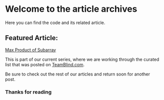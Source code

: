 # Welcome to the article archives

Here you can find the code and its related article.

## Featured Article:

[Max Product of Subarray](https://github.com/Kmullen444/article_problems/tree/main/max_pro_subarray)

This is part of our current series, where we are working through the curated list
that was posted on [TeamBlind.com](https://www.teamblind.com/post/New-Year-Gift---Curated-List-of-Top-75-LeetCode-Questions-to-Save-Your-Time-OaM1orEU).

Be sure to check out the rest of our articles and return soon for another post.

### Thanks for reading
